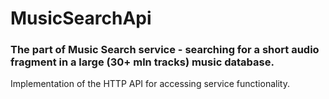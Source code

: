 
# MusicSearchApi
### The part of Music Search service - searching for a short audio fragment in a large (30+ mln tracks) music database.

Implementation of the HTTP API for accessing service functionality.

